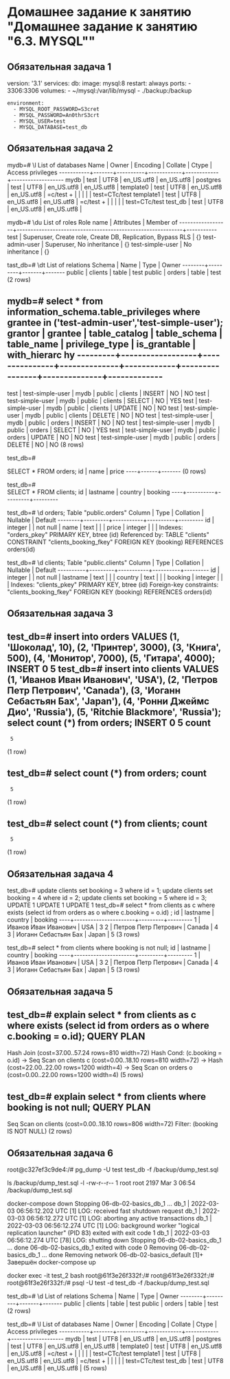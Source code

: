 
# Домашнее задание к занятию "Домашнее задание к занятию "6.3. MYSQL""

## Обязательная задача 1

version: '3.1'
services:
  db:
    image: mysql:8
    restart: always
    ports:
      - 3306:3306
    volumes:
      - ~/mysql:/var/lib/mysql
      - ./backup:/backup

    environment:
      - MYSQL_ROOT_PASSWORD=S3cret
      - MYSQL_PASSWORD=An0thrS3crt
      - MYSQL_USER=test
      - MYSQL_DATABASE=test_db    

## Обязательная задача 2

mydb=# \l
                             List of databases
   Name    | Owner | Encoding |  Collate   |   Ctype    | Access privileges 
-----------+-------+----------+------------+------------+-------------------
 mydb      | test  | UTF8     | en_US.utf8 | en_US.utf8 | 
 postgres  | test  | UTF8     | en_US.utf8 | en_US.utf8 | 
 template0 | test  | UTF8     | en_US.utf8 | en_US.utf8 | =c/test          +
           |       |          |            |            | test=CTc/test
 template1 | test  | UTF8     | en_US.utf8 | en_US.utf8 | =c/test          +
           |       |          |            |            | test=CTc/test
 test_db   | test  | UTF8     | en_US.utf8 | en_US.utf8 | 



mydb=# \du
                                       List of roles
    Role name     |                         Attributes                         | Member of 
------------------+------------------------------------------------------------+-----------
 test             | Superuser, Create role, Create DB, Replication, Bypass RLS | {}
 test-admin-user  | Superuser, No inheritance                                  | {}
 test-simple-user | No inheritance                                             | {}

tast_db=# \dt
        List of relations
 Schema |  Name   | Type  | Owner 
--------+---------+-------+-------
 public | clients | table | test
 public | orders  | table | test
(2 rows)

mydb=# select * from information_schema.table_privileges where grantee in ('test-admin-user','test-simple-user');
 grantor |     grantee      | table_catalog | table_schema | table_name | privilege_type | is_grantable | with_hierarc
hy 
---------+------------------+---------------+--------------+------------+----------------+--------------+-------------
---
 test    | test-simple-user | mydb          | public       | clients    | INSERT         | NO           | NO
 test    | test-simple-user | mydb          | public       | clients    | SELECT         | NO           | YES
 test    | test-simple-user | mydb          | public       | clients    | UPDATE         | NO           | NO
 test    | test-simple-user | mydb          | public       | clients    | DELETE         | NO           | NO
 test    | test-simple-user | mydb          | public       | orders     | INSERT         | NO           | NO
 test    | test-simple-user | mydb          | public       | orders     | SELECT         | NO           | YES
 test    | test-simple-user | mydb          | public       | orders     | UPDATE         | NO           | NO
 test    | test-simple-user | mydb          | public       | orders     | DELETE         | NO           | NO
(8 rows)


test_db=#  
 
SELECT  *  FROM orders;
 id | name | price 
----+------+-------
(0 rows)


test_db=#   
SELECT  *  FROM clients;
 id | lastname | country | booking 
----+----------+---------+---------


test_db=# \d  orders;
               Table "public.orders"
 Column |  Type   | Collation | Nullable | Default 
--------+---------+-----------+----------+---------
 id     | integer |           | not null | 
 name   | text    |           |          | 
 price  | integer |           |          | 
Indexes:
    "orders_pkey" PRIMARY KEY, btree (id)
Referenced by:
    TABLE "clients" CONSTRAINT "clients_booking_fkey" FOREIGN KEY (booking) REFERENCES orders(id)


test_db=# \d  clients;
               Table "public.clients"
  Column  |  Type   | Collation | Nullable | Default 
----------+---------+-----------+----------+---------
 id       | integer |           | not null | 
 lastname | text    |           |          | 
 country  | text    |           |          | 
 booking  | integer |           |          | 
Indexes:
    "clients_pkey" PRIMARY KEY, btree (id)
Foreign-key constraints:
    "clients_booking_fkey" FOREIGN KEY (booking) REFERENCES orders(id)



## Обязательная задача 3

test_db=# insert into orders VALUES (1, 'Шоколад', 10), (2, 'Принтер', 3000), (3, 'Книга', 500), (4, 'Монитор', 7000), (5, 'Гитара', 4000);
INSERT 0 5
test_db=# insert into clients VALUES (1, 'Иванов Иван Иванович', 'USA'), (2, 'Петров Петр Петрович', 'Canada'), (3, 'Иоганн Себастьян Бах', 'Japan'), (4, 'Ронни Джеймс Дио', 'Russia'), (5, 'Ritchie Blackmore', 'Russia');
select count (*) from orders;
INSERT 0 5
 count 
-------
     5
(1 row)

test_db=# select count (*) from orders;
 count 
-------
     5
(1 row)

test_db=# select count (*) from clients;
 count 
-------
     5
(1 row)

## Обязательная задача 4

test_db=# update  clients set booking = 3 where id = 1;
update  clients set booking = 4 where id = 2;
update  clients set booking = 5 where id = 3;
UPDATE 1
UPDATE 1
UPDATE 1
test_db=# select * from clients as c where  exists (select id from orders as o where c.booking = o.id) ;
 id |       lastname       | country | booking 
----+----------------------+---------+---------
  1 | Иванов Иван Иванович | USA     |       3
  2 | Петров Петр Петрович | Canada  |       4
  3 | Иоганн Себастьян Бах | Japan   |       5
(3 rows)

test_db=#  select * from clients where booking is not null;
 id |       lastname       | country | booking 
----+----------------------+---------+---------
  1 | Иванов Иван Иванович | USA     |       3
  2 | Петров Петр Петрович | Canada  |       4
  3 | Иоганн Себастьян Бах | Japan   |       5
(3 rows)



## Обязательная задача 5

test_db=# explain select * from clients as c where exists (select id from orders as o where c.booking = o.id);
                               QUERY PLAN                               
------------------------------------------------------------------------
 Hash Join  (cost=37.00..57.24 rows=810 width=72)
   Hash Cond: (c.booking = o.id)
   ->  Seq Scan on clients c  (cost=0.00..18.10 rows=810 width=72)
   ->  Hash  (cost=22.00..22.00 rows=1200 width=4)
         ->  Seq Scan on orders o  (cost=0.00..22.00 rows=1200 width=4)
(5 rows)

test_db=# explain select * from clients  where  booking is not null;
                        QUERY PLAN                         
-----------------------------------------------------------
 Seq Scan on clients  (cost=0.00..18.10 rows=806 width=72)
   Filter: (booking IS NOT NULL)
(2 rows)

## Обязательная задача 6


root@c327ef3c9de4:/# pg_dump -U test test_db -f /backup/dump_test.sql

ls /backup/dump_test.sql -l
-rw-r--r-- 1 root root 2197 Mar  3 06:54 /backup/dump_test.sql

docker-compose down
Stopping 06-db-02-basics_db_1 ... 
db_1  | 2022-03-03 06:56:12.202 UTC [1] LOG:  received fast shutdown request
db_1  | 2022-03-03 06:56:12.272 UTC [1] LOG:  aborting any active transactions
db_1  | 2022-03-03 06:56:12.274 UTC [1] LOG:  background worker "logical replication launcher" (PID 83) exited with exit code 1
db_1  | 2022-03-03 06:56:12.274 UTC [78] LOG:  shutting down
Stopping 06-db-02-basics_db_1 ... done
06-db-02-basics_db_1 exited with code 0
Removing 06-db-02-basics_db_1 ... done
Removing network 06-db-02-basics_default
[1]+  Завершён        docker-compose up

docker exec -it  test_2  bash
root@61f3e26f332f:/# 
root@61f3e26f332f:/# 
root@61f3e26f332f:/#  psql -U test -d test_db -f /backup/dump_test.sql 


test_db=#  \d
        List of relations
 Schema |  Name   | Type  | Owner 
--------+---------+-------+-------
 public | clients | table | test
 public | orders  | table | test
(2 rows)

test_db=#  \l
                             List of databases
   Name    | Owner | Encoding |  Collate   |   Ctype    | Access privileges 
-----------+-------+----------+------------+------------+-------------------
 mydb      | test  | UTF8     | en_US.utf8 | en_US.utf8 | 
 postgres  | test  | UTF8     | en_US.utf8 | en_US.utf8 | 
 template0 | test  | UTF8     | en_US.utf8 | en_US.utf8 | =c/test          +
           |       |          |            |            | test=CTc/test
 template1 | test  | UTF8     | en_US.utf8 | en_US.utf8 | =c/test          +
           |       |          |            |            | test=CTc/test
 test_db   | test  | UTF8     | en_US.utf8 | en_US.utf8 | 
(5 rows)
